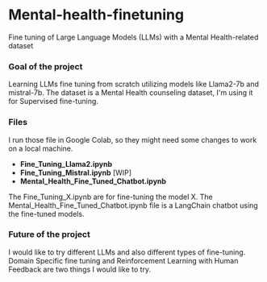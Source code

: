# Mental-health-finetuning
Fine tuning of Large Language Models (LLMs) with a Mental Health-related dataset

### Goal of the project

Learning LLMs fine tuning from scratch utilizing models like Llama2-7b and mistral-7b.
The dataset is a Mental Health counseling dataset, I'm using it for Supervised fine-tuning.

### Files

I run those file in Google Colab, so they might need some changes to work on a local machine.

- **Fine_Tuning_Llama2.ipynb**
- **Fine_Tuning_Mistral.ipynb** [WIP]
- **Mental_Health_Fine_Tuned_Chatbot.ipynb**

The Fine_Tuning_X.ipynb are for fine-tuning the model X.
The Mental_Health_Fine_Tuned_Chatbot.ipynb file is a LangChain chatbot using the fine-tuned models.

### Future of the project

I would like to try different LLMs and also different types of fine-tuning.
Domain Specific fine tuning and Reinforcement Learning with Human Feedback are two things I would like to try.
